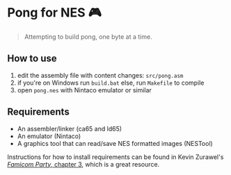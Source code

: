 # Pong for NES :video_game:
> Attempting to build pong, one byte at a time.

## How to use
1. edit the assembly file with content changes: `src/pong.asm`
2. if you're on Windows run `build.bat` else, run `Makefile` to compile
3. open `pong.nes` with Nintaco emulator or similar
   
## Requirements
- An assembler/linker (ca65 and ld65)
- An emulator (Nintaco)
- A graphics tool that can read/save NES formatted images (NESTool)

Instructions for how to install requirements can be found in Kevin Zurawel's [_Famicom Party_, chapter 3](https://book.famicom.party/chapters/03-gettingstarted.html), which is a great resource.